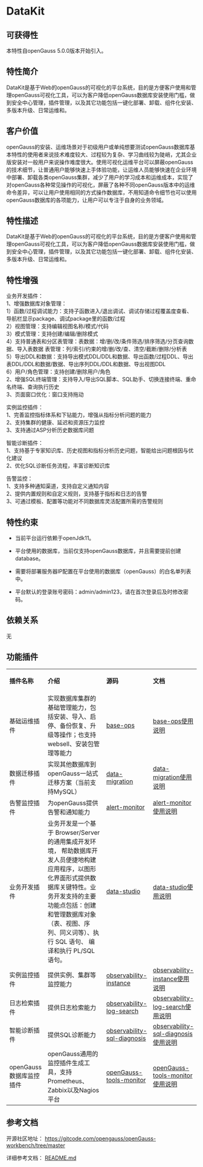 ﻿# DataKit

## 可获得性<a name="section56086982"></a>

本特性自openGauss 5.0.0版本开始引入。

## 特性简介<a name="section35020791"></a>

DataKit是基于Web的openGauss的可视化的平台系统，目的是方便客户使用和管理openGauss可视化工具，可以为客户降低openGauss数据库安装使用门槛，做到安全中心管理，插件管理，以及其它功能包括一键化部署、卸载、组件化安装、多版本升级、日常运维和。
## 客户价值<a name="section46751668"></a>

openGauss的安装、运维场景对于初级用户或单纯想要测试openGauss数据库基本特性的使用者来说技术难度较大、过程较为复杂、学习曲线较为陡峭，尤其企业版安装对一般用户来说操作难度很大。使用可视化运维平台可以屏蔽openGauss的技术细节，让普通用户能够快速上手体验功能，让运维人员能够快速在企业环境中部署、卸载各类openGauss集群，减少了用户的学习成本和运维成本，实现了对openGauss各种常见操作的可视化，屏蔽了各种不同openGauss版本中的运维命令差异，可以让用户使用相同的方式操作数据库，不用知道命令细节也可以使用openGauss数据库的各项能力，让用户可以专注于自身的业务领域。
## 特性描述<a name="section18111828"></a>

DataKit是基于Web的openGauss的可视化的平台系统，目的是方便客户使用和管理openGauss可视化工具，可以为客户降低openGauss数据库安装使用门槛，做到安全中心管理，插件管理，以及其它功能包括一键化部署、卸载、组件化安装、多版本升级、日常运维和。

## 特性增强<a name="section28788730"></a>

业务开发插件：\
1、增强数据库对象管理：\
1）函数/过程调试能力：支持子函数进入/退出调试、调试存储过程覆盖度查看、导航栏显示package、调试package里的函数/过程\
2）视图管理：支持编辑视图名称/模式/代码\
3）模式管理：支持创建/编辑/删除模式\
4）支持普通表和分区表管理：表数据：增/删/改/条件筛选/排序筛选/分页查询数据、导入表数据
表管理：列/索引/约束的增/删/改/查、清空/截断/删除/分析表\
5）导出DDL和数据：支持导出模式DDL/DDL和数据、导出函数/过程DDL、导出表DDL/DDL和数据/数据、导出序列DDL/DDL和数据、导出视图DDL\
6）用户/角色管理：支持创建/删除用户/角色\
2、增强SQL终端管理：支持导入/导出SQL脚本、SQL助手、切换连接终端、重命名终端、查询执行历史\
3、页面窗口优化：窗口支持拖动

实例监控插件：\
1、完善监控指标体系和下钻能力，增强从指标分析问题的能力\
2、支持集群的健康、延迟和资源压力监控\
3、支持通过ASP分析历史数据库问题

智能诊断插件：\
1、支持基于专家知识库、历史视图和指标分析历史问题，智能给出问题根因与优化建议\
2、优化SQL诊断任务流程，丰富诊断知识库

告警监控：\
1、支持多种通知渠道，支持自定义通知内容\
2、提供内置规则和自定义规则，支持基于指标和日志的告警\
3、可通过模板、配置等功能对不同数据库灵活配置所需的告警规则

## 特性约束<a name="section06531946143616"></a>

- 当前平台运行依赖于openJdk11。

- 平台使用的数据库，当前仅支持openGauss数据库，并且需要提前创建database。

- 需要将部署服务器IP配置在平台使用的数据库（openGauss）的白名单列表中。

- 平台默认的登录账号密码：admin/admin123，请在首次登录后及时修改密码。

## 依赖关系<a name="section57771982"></a>

无

## 功能插件

<a name="table1652718018281"></a>
<table><tbody>
<tr id="row14118151122812"><td class="cellrowborder" valign="top" width="20%"><p id="p10118181152814"><a name="p10118181152814"></a><a name="p10118181152814"></a><strong id="b1711814115287"><a name="b1711814115287"></a><a name="b1711814115287"></a><span>插件名称</span></strong></p>
</td>
<td class="cellrowborder" valign="top" width="40%"><p id="p1311815110284"><a name="p1311815110284"></a><a name="p1311815110284"></a><strong id="b511810110288"><a name="b511810110288"></a><a name="b511810110288"></a><span>介绍</span></strong></p>
</td>
<td class="cellrowborder" valign="top" width="20%"><p id="p1311815110284"><a name="p1311815110284"></a><a name="p1311815110284"></a><strong id="b511810110288"><a name="b511810110288"></a><a name="b511810110288"></a><span>源码</span></strong></p>
</td>
<td class="cellrowborder" valign="top" width="20%"><p id="p1311815110284"><a name="p1311815110284"></a><a name="p1311815110284"></a><strong id="b511810110288"><a name="b511810110288"></a><a name="b511810110288"></a><span>文档</span></strong></p>
</td>
</tr>
<tr> 
<td>基础运维插件</td>
<td>实现数据库集群的基础管理能力，包括安装、导入、启停、备份恢复、升级等操作；也支持websell、安装包管理等能力</td>
<td><a href="https://gitcode.com/opengauss/openGauss-workbench/tree/master/plugins/base-ops">base-ops</a></td>
<td><a href="https://gitcode.com/opengauss/openGauss-workbench/blob/master/plugins/base-ops/README.md">base-ops使用说明</a></td>
</tr>
<tr> 
<td>数据迁移插件</td>
<td>实现其他数据库到openGauss一站式迁移方案（当前支持MySQL）</td>
<td><a href="https://gitcode.com/opengauss/openGauss-workbench/tree/master/plugins/data-migration">data-migration</a></td>
<td><a href="https://gitcode.com/opengauss/openGauss-workbench/blob/master/plugins/data-migration/README.md">data-migration使用说明</a></td>
</tr>
<tr> 
<td>告警监控插件</td>
<td>为openGauss提供告警和通知能力</td>
<td><a href="https://gitcode.com/opengauss/openGauss-workbench/tree/master/plugins/alert-monitor">alert-monitor</a></td>
<td><a href="https://gitcode.com/opengauss/openGauss-workbench/blob/master/plugins/alert-monitor/README.md">alert-monitor使用说明</a></td>
</tr>
<tr> 
<td>业务开发插件</td>
<td>业务开发是一个基于 Browser/Server 的通用集成开发环境， 帮助数据库开发人员便捷地构建应用程序，以图形化界面形式提供数据库关键特性。业务开发支持的主要功能点包括：创建和管理数据库对象（表、视图、序列、同义词等）、执行 SQL 语句、 编译和执行 PL/SQL语句。</td>
<td><a href="https://gitcode.com/opengauss/openGauss-workbench/tree/master/plugins/data-studio">data-studio</a></td>
<td><a href="https://gitcode.com/opengauss/openGauss-workbench/blob/master/plugins/data-studio/readme.md">data-studio使用说明</a></td>
</tr>
<tr> 
<td>实例监控插件</td>
<td>提供实例、集群等监控能力</td>
<td><a href="https://gitcode.com/opengauss/openGauss-workbench/tree/master/plugins/observability-instance">observability-instance</a></td>
<td><a href="https://gitcode.com/opengauss/openGauss-workbench/blob/master/plugins/observability-instance/README.md">observability-instance使用说明</a></td>
</tr>
<tr> 
<td>日志检索插件</td>
<td>提供日志检索能力</td>
<td><a href="https://gitcode.com/opengauss/openGauss-workbench/tree/master/plugins/observability-log-search">observability-log-search</a></td>
<td><a href="https://gitcode.com/opengauss/openGauss-workbench/blob/master/plugins/observability-log-search/README.md">observability-log-search使用说明</a></td>
</tr>
<tr> 
<td>智能诊断插件</td>
<td>提供SQL诊断能力</td>
<td><a href="https://gitcode.com/opengauss/openGauss-workbench/tree/master/plugins/observability-sql-diagnosis">observability-sql-diagnosis</a></td>
<td><a href="https://gitcode.com/opengauss/openGauss-workbench/blob/master/plugins/observability-sql-diagnosis/README.md">observability-sql-diagnosis使用说明</a></td>
</tr>
<tr> 
<td>openGauss数据库监控插件</td>
<td>openGauss通用的监控插件生成工具，支持Prometheus、Zabbix以及Nagios平台</td>
<td><a href="https://gitcode.com/opengauss/openGauss-workbench/tree/master/plugins/openGauss-tools-monitor">openGauss-tools-monitor</a></td>
<td><a href="https://gitcode.com/opengauss/openGauss-workbench/blob/master/plugins/openGauss-tools-monitor/README.md">openGauss-tools-monitor使用说明</a></td>
</tr>
</tbody>
</table>

## 参考文档<a name="section57771982"></a>

开源社区地址： https://gitcode.com/opengauss/openGauss-workbench/tree/master

详细参考文档： [README.md](https://gitcode.com/opengauss/openGauss-workbench/tree/master/README.md)
